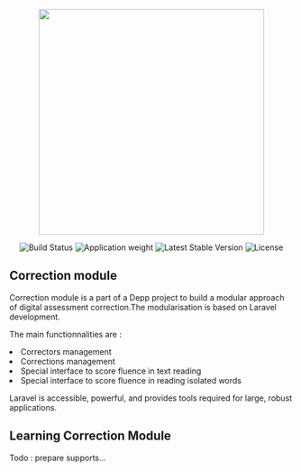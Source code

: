 <p align="center"><img src="https://www.wiquid.fr/depp/correction/correction-full-simple.png" width="400"></p>

<p align="center">
<img src="https://travis-ci.org/laravel/framework.svg" alt="Build Status">
<img src="https://www.wiquid.fr/depp/correction/download.png" alt="Application weight">
<img src="https://poser.pugx.org/laravel/framework/v/stable.svg" alt="Latest Stable Version">
<img src="https://poser.pugx.org/laravel/framework/license.svg" alt="License">
</p>

## Correction module

Correction module is a part of a Depp project to build a modular approach of digital assessment correction.The modularisation is based on Laravel development. 

The main functionnalities are : 
<li>Correctors management
<li>Corrections management
<li>Special interface to score fluence in text reading
<li>Special interface to score fluence in reading isolated words</li>


Laravel is accessible, powerful, and provides tools required for large, robust applications.

## Learning Correction Module

Todo : prepare supports...
